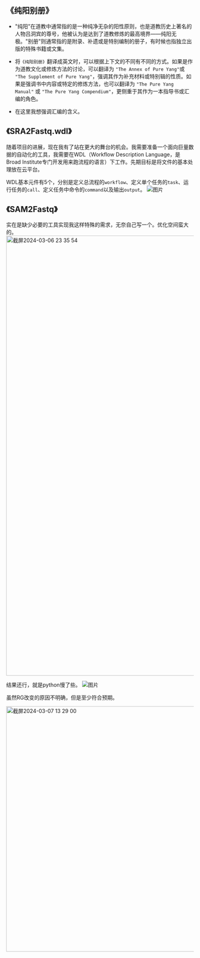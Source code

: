 《纯阳别册》
------------------------------------------

- "纯阳"在道教中通常指的是一种纯净无杂的阳性原则，也是道教历史上著名的人物吕洞宾的尊号，他被认为是达到了道教修炼的最高境界——纯阳无极。"别册"则通常指的是附录、补遗或是特别编制的册子，有时候也指独立出版的特殊书籍或文集。

- 将`《纯阳别册》`翻译成英文时，可以根据上下文的不同有不同的方式。如果是作为道教文化或修炼方法的讨论，可以翻译为 `"The Annex of Pure Yang"`或 `"The Supplement of Pure Yang"`，强调其作为补充材料或特别辑的性质。如果是强调书中内容或特定的修炼方法，也可以翻译为 `"The Pure Yang Manual"` 或 `"The Pure Yang Compendium"`，更侧重于其作为一本指导书或汇编的角色。

- 在这里我想强调汇编的含义。

《SRA2Fastq.wdl》
------------------------------------------
随着项目的进展，现在我有了站在更大的舞台的机会。我需要准备一个面向巨量数据的自动化的工具，我需要在WDL（Workflow Description Language，是Broad Institute专门开发用来跑流程的语言）下工作。先期目标是将文件的基本处理放在云平台。

WDL基本元件有5个，分别是定义总流程的`workflow`、定义单个任务的`task`、运行任务的`call`、定义任务中命令的`command`以及输出`output`。
![图片](https://github.com/OOAAHH/The_Pure_Yang_Compendium/assets/19518905/9ac9c4ad-78c9-4986-ab28-c7ec59b21910)

《SAM2Fastq》
------------------------------------------
实在是缺少必要的工具实现我这样特殊的需求，无奈自己写一个。优化空间蛮大的。
<img width="1178" alt="截屏2024-03-06 23 35 54" src="https://github.com/OOAAHH/The_Pure_Yang_Compendium/assets/19518905/b420dbba-7266-40cb-ac76-bc2391579fcc">

结果还行，就是python慢了些。
![图片](https://github.com/OOAAHH/The_Pure_Yang_Compendium/assets/19518905/5a2ee751-1d90-4c2f-b592-8cc508b5ba40)

虽然RG改变的原因不明确，但是至少符合预期。

<img width="657" alt="截屏2024-03-07 13 29 00" src="https://github.com/OOAAHH/The_Pure_Yang_Compendium/assets/19518905/366c5ef6-617e-46a9-9f3e-ad3155ca365c">

